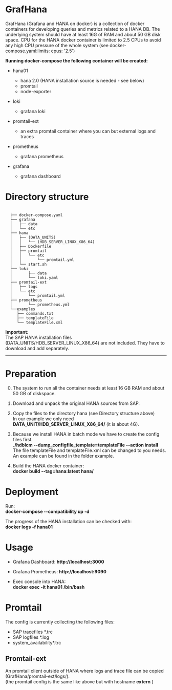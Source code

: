 # GrafHana

GrafHana (Grafana and HANA on docker) is a collection of docker containers for developing queries and metrics related to a HANA DB. 
The underlying system should have at least 16G of RAM and about 50 GB disk space. CPU for the HANA docker container is limited 
to 2.5 CPUs to avoid any high CPU pressure of the whole system (see docker-compose.yaml:limits: cpus: '2.5')

**Running docker-compose the following container will be created:**

  * hana01 
      * hana 2.0 (HANA installation source is needed - see below)
      * promtail
      * node-exporter

  * loki
      * grafana loki

  * promtail-ext
      * an extra promtail container where you can but external logs and traces 

  * prometheus
      * grafana prometheus
   
  * grafana
      * grafana dashboard



# Directory structure

```

  ├── docker-compose.yaml
  ├── grafana
  │   ├── data
  │   └── etc
  ├── hana
  │   ├── (DATA_UNITS)
  │   │   └── (HDB_SERVER_LINUX_X86_64)
  │   ├── Dockerfile
  │   ├── promtail
  │   │   └── etc
  │   │       └── promtail.yml
  │   └── start.sh
  ├── loki
  │       ├── data
  │       └── loki.yaml
  ├── promtail-ext
  │   ├── logs
  │   └── etc
  │       └── promtail.yml
  ├── prometheus
  │       └── prometheus.yml
  └──examples  
     ├── commands.txt
     ├── templateFile
     └── templateFile.xml

```

**Important:**  
The SAP HANA installation files (DATA_UNITS/HDB_SERVER_LINUX_X86_64) are not included.
They have to download and add separately.

---


# Preparation

  0. The system to run all the container needs at least 16 GB RAM and about 50 GB of diskspace.

  1. Download and unpack the original HANA sources from SAP.

  2. Copy the files to the directory hana (see Directory structure above)  
     In our example we only need **DATA_UNIT/HDB_SERVER_LINUX_X86_64/** (it is about 4G).

  3. Because we install HANA in batch mode we have to create the config files first.  
     **./hdblcm --dump_configfile_template=templateFile --action install**  
     The file templateFile and templateFile.xml can be changed to you needs.    
     An example can be found in the folder example. 

  4. Build the HANA docker container:  
     **docker build --tag=hana:latest hana/**


# Deployment

  Run:  
  **docker-compose --compatibility up -d**

  The progress of the HANA installation can be checked with:  
  **docker logs -f hana01**


# Usage

  * Grafana Dashboard: 
    **http://localhost:3000**

  * Grafana Prometheus:
    **http://localhost:9090**

  * Exec console into HANA:   
    **docker exec -it hana01 /bin/bash**


# Promtail
The config is currently collecting the following files:

 *  SAP tracefiles *.trc
 *  SAP logfiles *.log
 *  system_availability*.trc

## Promtail-ext
An promtail client outside of HANA where logs and trace file can be copied (GrafHana/promtail-ext/logs/).  
(the promtail config is the same like above but with hostname **extern** )


